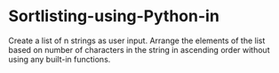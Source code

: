 # Sortlisting-using-Python-in
Create a list of n strings as user input.
Arrange the elements of the list based on number of characters in the string in ascending order without using any built-in functions. 
